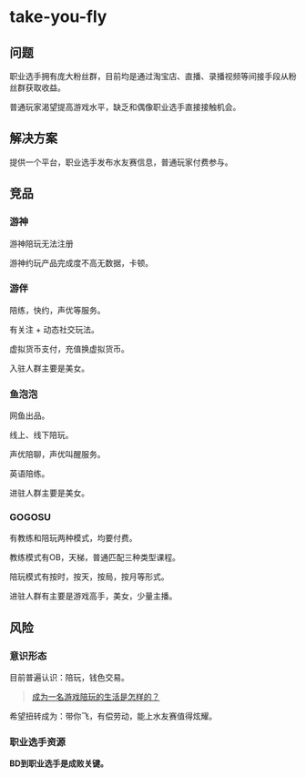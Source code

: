 # take-you-fly

## 问题
职业选手拥有庞大粉丝群，目前均是通过淘宝店、直播、录播视频等间接手段从粉丝群获取收益。

普通玩家渴望提高游戏水平，缺乏和偶像职业选手直接接触机会。

## 解决方案
提供一个平台，职业选手发布水友赛信息，普通玩家付费参与。

## 竞品
### 游神
游神陪玩无法注册

游神约玩产品完成度不高无数据，卡顿。

### 游伴
陪练，快约，声优等服务。

有关注 + 动态社交玩法。

虚拟货币支付，充值换虚拟货币。

入驻人群主要是美女。


### 鱼泡泡
网鱼出品。

线上、线下陪玩。

声优陪聊，声优叫醒服务。

英语陪练。

进驻人群主要是美女。

### GOGOSU
有教练和陪玩两种模式，均要付费。

教练模式有OB，天梯，普通匹配三种类型课程。

陪玩模式有按时，按天，按局，按月等形式。

进驻人群有主要是游戏高手，美女，少量主播。

## 风险
### 意识形态
目前普遍认识：陪玩，钱色交易。
>[成为一名游戏陪玩的生活是怎样的？](https://www.zhihu.com/question/49881871)

希望扭转成为：带你飞，有偿劳动，能上水友赛值得炫耀。

### 职业选手资源
**BD到职业选手是成败关键。**


